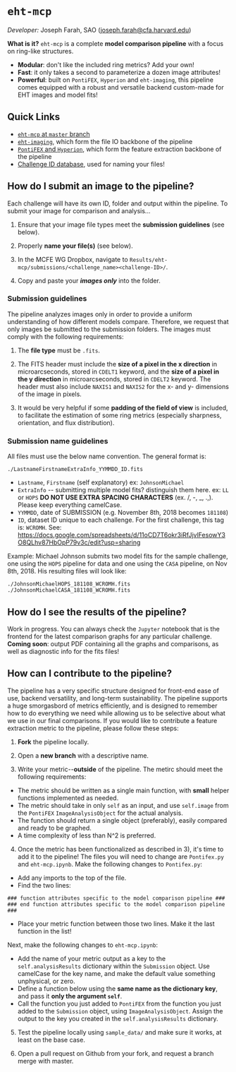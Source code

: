 # `eht-mcp` 

*Developer:* Joseph Farah, SAO (joseph.farah@cfa.harvard.edu)

**What is it?** `eht-mcp` is a complete **model comparison pipeline** with a focus on ring-like structures.

  - **Modular**: don't like the included ring metrics? Add your own!
  - **Fast**: it only takes a second to parameterize a dozen image attributes!
  - **Powerful**: built on `PontiFEX`, `Hyperion` and `eht-imaging`, this pipeline comes equipped with a robust and versatile backend custom-made for EHT images and model fits!


## Quick Links
 * [`eht-mcp` at `master` branch](https://github.com/sao-eht/model-comparison-pipeline)
 * [`eht-imaging`](https://github.com/achael/eht-imaging), which form the file IO backbone of the pipeline
 * [`PontiFEX` and `Hyperion`](https://github.com/sao-eht/pontifex), which form the feature extraction backbone of the pipeline
 * [Challenge ID database](https://docs.google.com/spreadsheets/d/11oCD7T6okr3iRfJjvlFesowY3O8QLhv87HbOpP79v3c/edit?usp=sharing), used for naming your files!

## How do I submit an image to the pipeline?
Each challenge will have its own ID, folder and output within the pipeline. To submit your image for comparison and analysis...

  1) Ensure that your image file types meet the **submission guidelines** (see below).
  
  2) Properly **name your file(s)** (see below).

  3) In the MCFE WG Dropbox, navigate to `Results/eht-mcp/submissions/<challenge_name><challenge-ID>/`. 

  4) Copy and paste your ***images only*** into the folder.

### Submission guidelines

The pipeline analyzes images only in order to provide a uniform understanding of how different models compare. Therefore, we request that only images be submitted to the submission folders. The images must comply with the following requirements:

  1) The **file type** must be `.fits`. 

  2) The FITS header must include the **size of a pixel in the x direction** in microarcseconds, stored in `CDELT1` keyword, and the **size of a pixel in the y direction** in microarcseconds, stored in `CDELT2` keyword. The header must also include `NAXIS1` and `NAXIS2` for the x- and y- dimensions of the image in pixels.

  3) It would be very helpful if some **padding of the field of view** is included, to facilitate the estimation of some ring metrics (especially sharpness, orientation, and flux distribution).

### Submission name guidelines

All files must use the below name convention. The general format is:

```
./LastnameFirstnameExtraInfo_YYMMDD_ID.fits
```

 * `Lastname`, `Firstname` (self explanatory) ex: `JohnsonMichael`
 * `ExtraInfo` -- submitting multiple model fits? distinguish them here. ex: `LL` or `HOPS` **DO NOT USE EXTRA SPACING CHARACTERS** (ex. /, -, _, .,). Please keep everything camelCase.
 * `YYMMDD`, date of SUBMISSION (e.g. November 8th, 2018 becomes `181108`)
 * `ID`, dataset ID unique to each challenge. For the first challenge, this tag is: `WCROMH`. See: https://docs.google.com/spreadsheets/d/11oCD7T6okr3iRfJjvlFesowY3O8QLhv87HbOpP79v3c/edit?usp=sharing

Example: Michael Johnson submits two model fits for the sample challenge, one using the `HOPS` pipeline for data and one using the `CASA` pipeline, on Nov 8th, 2018. His resulting files will look like:

```
./JohnsonMichaelHOPS_181108_WCROMH.fits
./JohnsonMichaelCASA_181108_WCROMH.fits
``` 

## How do I see the results of the pipeline?

Work in progress. You can always check the `Jupyter` notebook that is the frontend for the latest comparison graphs for any particular challenge. **Coming soon**: output PDF containing all the graphs and comparisons, as well as diagnostic info for the fits files!


## How can I contribute to the pipeline?

The pipeline has a very specific structure designed for front-end ease of use, backend versatility, and long-term sustainability. The pipeline supports a huge smorgasbord of metrics efficiently, and is designed to remember how to do everything we need while allowing us to be selective about what we use in our final comparisons. If you would like to contribute a feature extraction metric to the pipeline, please follow these steps:

  1) **Fork** the pipeline locally. 

  2) Open a **new branch** with a descriptive name. 

  3) Write your metric--**outside** of the pipeline. The metirc should meet the following requirements:

  * The metric should be written as a single main function, with **small** helper functions implemented as needed. 
  * The metric should take in only `self` as an input, and use `self.image` from the `PontiFEX` `ImageAnalysisObject` for the actual analysis. 
  * The function should return a single object (preferably), easily compared and ready to be graphed. 
  * A time complexity of less than N^2 is preferred. 

4) Once the metric has been functionalized as described in 3), it's time to add it to the pipeline! The files you will need to change are `Pontifex.py` and `eht-mcp.ipynb`. Make the following changes to `Pontifex.py`:

* Add any imports to the top of the file.
* Find the two lines: 

```
### function attributes specific to the model comparison pipeline ###
### end function attributes specific to the model comparison pipeline ###
```
* Place your metric function between those two lines. Make it the last function in the list!

Next, make the following changes to `eht-mcp.ipynb`:

* Add the name of your metric output as a key to the `self.analysisResults` dictionary within the `Submission` object. Use camelCase for the key name, and make the default value something unphysical, or zero. 
* Define a function below using the **same name as the dictionary key**, and pass it **only the argument `self`**.
* Call the function you just added to `PontiFEX` from the function you just added to the `Submission` object, using `ImageAnalysisObject`. Assign the output to the key you created in the `self.analysisResults` dictionary. 

5) Test the pipeline locally using `sample_data/` and make sure it works, at least on the base case. 

6) Open a pull request on Github from your fork, and request a branch merge with master.